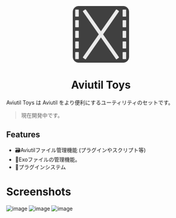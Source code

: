 <p align="center"><img src="./modules/assets/image/icon.svg" width="150px" height="150px" alt="aviutil toys icon"/></p>
<h1 align="center">Aviutil Toys</h1>

Aviutil Toys は Aviutil をより便利にするユーティリティのセットです。

> 現在開発中です。

## Features
- 🗃️Aviutilファイル管理機能 (プラグインやスクリプト等)
- 📁Exoファイルの管理機能。
- 🔌プラグインシステム

# Screenshots

![image](https://user-images.githubusercontent.com/71378929/166872855-7726691e-0424-4b42-acf6-8eff0a4dce16.png)
![image](https://user-images.githubusercontent.com/71378929/166874159-c3387d02-3898-425e-ba5e-0bd241b02138.png)
![image](https://user-images.githubusercontent.com/71378929/166874174-6bcdc445-b994-49a5-9bd9-cd97a24a5169.png)
